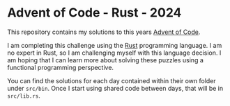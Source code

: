 # Advent of Code - Rust - 2024

This repository contains my solutions to this years [Advent of Code](https://adventofcode.com/2024).

I am completing this challenge using the [Rust](https://www.rust-lang.org/) programming language. I am no expert in Rust, so I am challenging myself with this language decision. I am hoping that I can learn more about solving these puzzles using a functional programming perspective.

You can find the solutions for each day contained within their own folder under `src/bin`. Once I start using shared code between days, that will be in `src/lib.rs`.